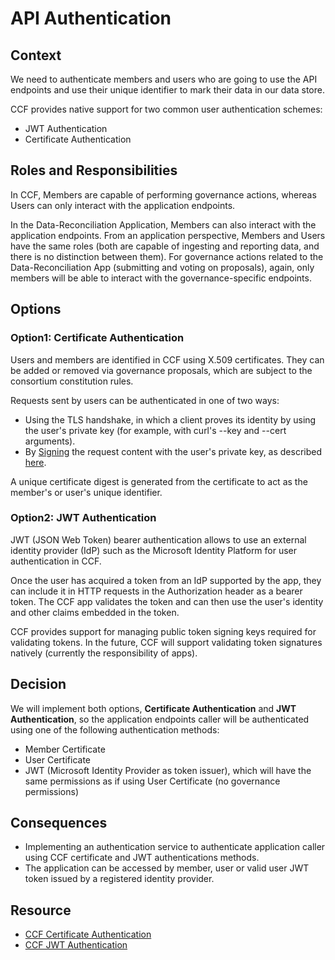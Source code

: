 # API Authentication

## Context

We need to authenticate members and users who are going to use the API endpoints and use their unique identifier to mark their data in our data store.

CCF provides native support for two common user authentication schemes:

- JWT Authentication
- Certificate Authentication

## Roles and Responsibilities

In CCF, Members are capable of performing governance actions, whereas Users can only interact with the application endpoints.

In the Data-Reconciliation Application, Members can also interact with the application endpoints. From an application perspective, Members and Users have the same roles (both are capable of ingesting and reporting data, and there is no distinction between them). For governance actions related to the Data-Reconciliation App (submitting and voting on proposals), again, only members will be able to interact with the governance-specific endpoints.


## Options

### Option1: Certificate Authentication

Users and members are identified in CCF using X.509 certificates. They can be added or removed via governance proposals, which are subject to the consortium constitution rules.

Requests sent by users can be authenticated in one of two ways:

- Using the TLS handshake, in which a client proves its identity by using the user's private key (for example, with curl's --key and --cert arguments).
- By [Signing](https://microsoft.github.io/CCF/main/use_apps/issue_commands.html#signing) the request content with the user's private key, as described [here](https://datatracker.ietf.org/doc/html/draft-cavage-http-signatures-12).

A unique certificate digest is generated from the certificate to act as the member's or user's unique identifier.

### Option2: JWT Authentication

JWT (JSON Web Token) bearer authentication allows to use an external identity provider (IdP) such as the Microsoft Identity Platform for user authentication in CCF.

Once the user has acquired a token from an IdP supported by the app, they can include it in HTTP requests in the Authorization header as a bearer token. The CCF app validates the token and can then use the user's identity and other claims embedded in the token.

CCF provides support for managing public token signing keys required for validating tokens. In the future, CCF will support validating token signatures natively (currently the responsibility of apps).

## Decision

We will implement both options, **Certificate Authentication** and **JWT Authentication**, so the application endpoints caller will be authenticated using one of the following authentication methods:
- Member Certificate
- User Certificate
- JWT (Microsoft Identity Provider as token issuer), which will have the same permissions as if using User Certificate (no governance permissions)

## Consequences

- Implementing an authentication service to authenticate application caller using CCF certificate and JWT authentications methods.
- The application can be accessed by member, user or valid user JWT token issued by a registered identity provider.  

## Resource

- [CCF Certificate Authentication](https://microsoft.github.io/CCF/main/build_apps/auth/cert.html)
- [CCF JWT Authentication](https://microsoft.github.io/CCF/main/build_apps/auth/jwt.html)

